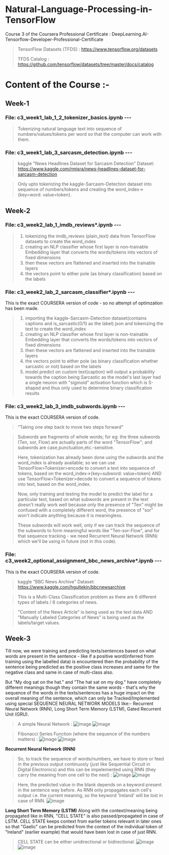 # Natural-Language-Processing-in-TensorFlow
Course 3 of the Coursera Professional Certificate : DeepLearning.AI-Tensorflow-Developer-Professional-Certificate

> TensorFlow Datasets (TFDS) : https://www.tensorflow.org/datasets
>
> TFDS Catalog : https://github.com/tensorflow/datasets/tree/master/docs/catalog

# Content of the Course :-

## Week-1

### File: c3_week1_lab_1_2_tokenizer_basics.ipynb ---
> Tokenizing natural language text into sequence of numbers/values/tokens per word so that the computer can work with them.

### File: c3_week1_lab_3_sarcasm_detection.ipynb ---
> kaggle "News Headlines Dataset for Sarcasm Detection" Dataset: https://www.kaggle.com/rmisra/news-headlines-dataset-for-sarcasm-detection

> Only upto tokenizing the kaggle-Sarcasm-Detection dataset into sequence of numbers/tokens and creating the word_index->{key=word: value=token}.

## Week-2

### File: c3_week2_lab_1_imdb_reviews*.ipynb ---
> 1) tokenizing the imdb_reviews (plain_text) data from TensorFlow datasets to create the word_index
> 2) creating an NLP classifier whose first layer is non-trainable Embedding layer that converts the words/tokens into vectors of fixed dimensions
> 3) then these vectors are flattened and inserted into the trainable layers
> 4) the vectors point to either pole (as binary classification) based on the labels

### File: c3_week2_lab_2_sarcasm_classifier*.ipynb ---
This is the exact COURSERA version of code - so no attempt of optimzation has been made.
> 1) importing the kaggle-Sarcasm-Detection dataset(contains captions and is_sarcastic(0/1) as the label) json and tokenizing the text to create the word_index
> 2) creating an NLP classifier whose first layer is non-trainable Embedding layer that converts the words/tokens into vectors of fixed dimensions
> 3) then these vectors are flattened and inserted into the trainable layers
> 4) the vectors point to either pole (as binary classification whether sarcastic or not) based on the labels
> 5) model.predict on custom text(caption) will output a probability towards the caption being Sarcastic as the model's last layer had a single neuron with "sigmoid" activation function which is S-shaped and thus only used to determine binary classification results

### File: c3_week2_lab_3_imdb_subwords.ipynb ---
This is the exact COURSERA version of code.
> "Taking one step back to move two steps forward"

> Subwords are fragments of whole words; for eg: the three subwords (Ten, sor, Flow) are actually parts of the word "TensorFlow"; and subwords are case,punctuation,etc.-sensitive.
>
> Here, tokenization has already been done using the subwords and the word_index is already available; so we can use TensorFlow>Tokenizer>encode to convert a text into sequence of tokens, based on the word_index->{key=subword: value=token} AND use TensorFlow>Tokenizer>decode to convert a sequence of tokens into text, based on the word_index.
> 
> Now, only training and testing the model to predict the label for a particular text, based on what subwords are present in the text doesn't really work well because only the presence of "Ten" might be confused with a completely different word, the presence of "sor" won't indicate anything because it is meaningless.
> 
> These subwords will work well, only if we can track the sequence of the subwords to form meaningful words like "Ten-sor-Flow", and for that sequence tracking - we need Recurrent Neural Network (RNN) which we'll be using in future (not in this code).

### File: c3_week2_optional_assignment_bbc_news_archive*.ipynb ---
This is the exact COURSERA version of code.
> kaggle "BBC News Archive" Dataset: https://www.kaggle.com/hgultekin/bbcnewsarchive

> This is a Multi-Class Classification problem as there are 6 different types of labels / 6 categories of news.

> "Content of the News Article" is being used as the text data AND "Manually Labeled Categories of News" is being used as the labels/target values.

## Week-3

Till now, we were training and predicting texts/sentences based on what words are present in the sentence - like if a positive word(inferred from training using the labelled data) is encountered then the probability of the sentence being predicted as the positive class increases and same for the negative class and same in case of multi-class also.

But "My dog sat on the hat." and "The hat sat on my dog." have completely different meanings though they contain the same words - that's why the sequence of the words in the texts/sentences has a huge impact on the overall meaning of the sentence, which can only be Tracked/Implemented using special SEQUENCE NEURAL NETWORK MODELS like:- Recurrent Neural Network (RNN), Long Short Term Memory (LSTM), Gated Recurrent Unit (GRU).

> A simple Neural Network :
> ![image](https://user-images.githubusercontent.com/86871718/138137557-04ed311a-aca6-4e24-817c-673929f40c4d.png)
> ![image](https://user-images.githubusercontent.com/86871718/138137796-16508805-dc8f-402d-bf97-339796325ed3.png)

> Fibonacci Series Function (where the sequence of the numbers matters) :
> ![image](https://user-images.githubusercontent.com/86871718/138137825-a5539469-4945-4967-ba86-4e57fcfd21b0.png)
> ![image](https://user-images.githubusercontent.com/86871718/138137844-f4e6d51c-8ff2-42a2-9783-e9f8010614d9.png)

<b>Recurrent Neural Network (RNN)</b>

> So, to track the sequence of words/numbers, we have to store or feed in the previous output continuosly (just like Sequential Circuit in Digital Electronics) and this can be impelemented using RNN (they carry the meaning from one cell to the next) :
> ![image](https://user-images.githubusercontent.com/86871718/138137867-6ed97f73-7997-4850-b61b-2c4dfb77d729.png)
> ![image](https://user-images.githubusercontent.com/86871718/138137875-afc532bb-a043-408e-a94c-dee167bdb40d.png)

> Here, the predicted value in the blank depends on a keyword present in the sentence way before. As RNN only propagates each cell's output i.e. the current meaning, so the keyword 'Ireland' will be lost in case of RNN.
> ![image](https://user-images.githubusercontent.com/86871718/138138204-2125e5f4-c913-40b6-b917-e25463fb4a35.png)

<b>Long Short Term Memory (LSTM)</b>
Along with the context/meaning being propagated like in RNN, "CELL STATE" is also passed/propagated in case of LSTM. CELL STATE keeps context from earlier tokens relevant in later ones so that "Gaelic" can be predicted from the context of the individual token of "Ireland" (earlier example) that would have been lost in case of just RNN.

> CELL STATE can be either unidirectional or bidirectional.
> ![image](https://user-images.githubusercontent.com/86871718/138149705-24cd32d3-65cc-47bb-b84e-f95d983ad120.png)
> ![image](https://user-images.githubusercontent.com/86871718/138149735-198ef47f-c1f5-43c5-94e1-eb7c0b1162dd.png)



